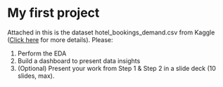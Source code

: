 # My first project
Attached in this is the dataset hotel_bookings_demand.csv from Kaggle ([Click here](https://www.kaggle.com/datasets/jessemostipak/hotel-booking-demand) for more 
details). Please: 
1. Perform the EDA 
2. Build a dashboard to present data insights 
3. (Optional) Present your work from Step 1 & Step 2 in a slide deck (10 slides, max).
